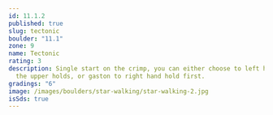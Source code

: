 ```yaml
---
id: 11.1.2
published: true
slug: tectonic
boulder: "11.1"
zone: 9
name: Tectonic
rating: 3
description: Single start on the crimp, you can either choose to left hand to
  the upper holds, or gaston to right hand hold first.
gradings: "6"
image: /images/boulders/star-walking/star-walking-2.jpg
isSds: true
---
```

